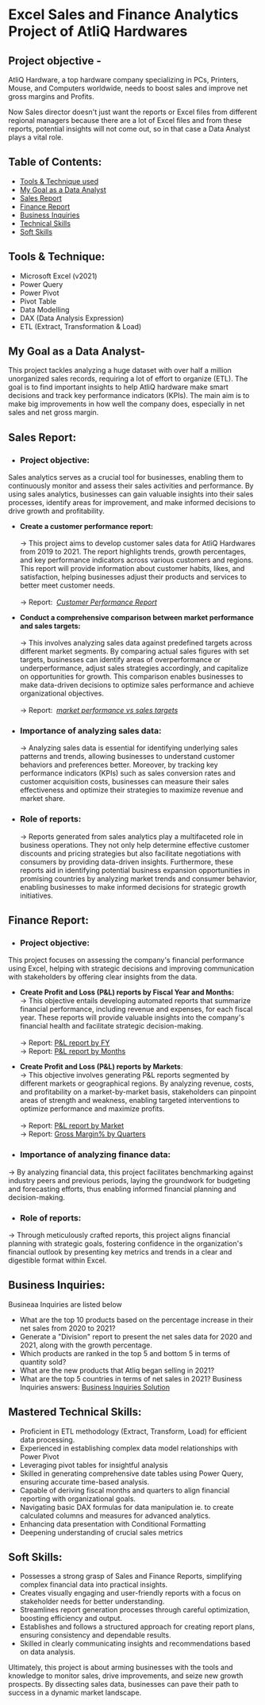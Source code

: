 # Excel Sales and Finance Analytics Project of AtliQ Hardwares 

## Project objective -
AtliQ Hardware, a top hardware company specializing in PCs, Printers, Mouse, and Computers worldwide, needs to boost sales and improve net gross margins and Profits. 

Now Sales director doesn't just want the reports or Excel files from different regional managers because there are a lot of Excel files and from these reports, potential insights will not come out, so in that case a Data Analyst plays a vital role. 

## Table of Contents:
- [Tools & Technique used](#tools--technique)
- [My Goal as a Data Analyst](#my-goal-as-a-data-analyst)
- [Sales Report](#sales-report)
- [Finance Report](#finance-report)
- [Business Inquiries](#Business-Inquiries)
- [Technical Skills](#mastered-technical-skills)
- [Soft Skills](#soft-skills)

## Tools & Technique:
- Microsoft Excel (v2021)
- Power Query
- Power Pivot
- Pivot Table
- Data Modelling
- DAX (Data Analysis Expression)
- ETL (Extract, Transformation & Load)

## My Goal as a Data Analyst-
This project tackles analyzing a huge dataset with over half a million unorganized sales records, requiring a lot of effort to organize (ETL). The goal is to find important insights to help AtliQ hardware make smart decisions and track key performance indicators (KPIs). The main aim is to make big improvements in how well the company does, especially in net sales and net gross margin.

## Sales Report:

- ### Project objective:
Sales analytics serves as a crucial tool for businesses, enabling them to continuously monitor and assess their sales activities and performance. By using sales analytics, businesses can gain valuable insights into their sales processes, identify areas for improvement, and make informed decisions to drive growth and profitability.

  + **Create a customer performance report:**<br><br> &rarr; This project aims to develop customer sales data for AtliQ Hardwares from 2019 to 2021. The report highlights trends, growth percentages, and key performance indicators across various customers and regions. This report will provide information about customer habits, likes, and satisfaction, helping businesses adjust their products and services to better meet customer needs.<br><br>
  &rarr; Report:&nbsp; _[Customer Performance Report](https://github.com/mehvishshaikh2509/Excel-Sales-and-Finance-Analytics-Project-of-AtliQ-Hardwares/blob/main/Customer_sales_report.pdf)_

  + **Conduct a comprehensive comparison between market performance and sales targets:** <br><br>&rarr; This involves analyzing sales data against predefined targets across different market segments. By comparing actual sales figures with set targets, businesses can identify areas of overperformance or underperformance, adjust sales strategies accordingly, and capitalize on opportunities for growth. This comparison enables businesses to make data-driven decisions to optimize sales performance and achieve organizational objectives.<br><br>
  &rarr; Report:&nbsp; _[market performance vs sales targets](https://github.com/mehvishshaikh2509/Excel-Sales-and-Finance-Analytics-Project-of-AtliQ-Hardwares/blob/main/Market_Performance_vs_Target_report.pdf)_

- ### Importance of analyzing sales data:
  &rarr; Analyzing sales data is essential for identifying underlying sales patterns and trends, allowing businesses to understand customer behaviors and preferences better. Moreover, by tracking key performance indicators (KPIs) such as sales conversion rates and customer acquisition costs, businesses can measure their sales effectiveness and optimize their strategies to maximize revenue and market share.

- ### Role of reports:
  &rarr; Reports generated from sales analytics play a multifaceted role in business operations. They not only help determine effective customer discounts and pricing strategies but also facilitate negotiations with consumers by providing data-driven insights. Furthermore, these reports aid in identifying potential business expansion opportunities in promising countries by analyzing market trends and consumer behavior, enabling businesses to make informed decisions for strategic growth initiatives.

## Finance Report:

- ### Project objective:
This project focuses on assessing the company's financial performance using Excel, helping with strategic decisions and improving communication with stakeholders by offering clear insights from the data.

+ **Create Profit and Loss (P&L) reports by Fiscal Year and Months:** <br>
  &rarr; This objective entails developing automated reports that summarize financial performance, including revenue and expenses, for each fiscal year. These reports will provide valuable insights into the company's financial health and facilitate strategic decision-making.<br><br>
  &rarr; Report: [P&L report by FY](https://github.com/mehvishshaikh2509/Excel-Sales-and-Finance-Analytics-Project-of-AtliQ-Hardwares/blob/main/P_and_L_Report_by_FY.pdf)<br>
  &rarr; Report: [P&L report by Months](https://github.com/mehvishshaikh2509/Excel-Sales-and-Finance-Analytics-Project-of-AtliQ-Hardwares/blob/main/P_and_L_Report_By_Months.pdf)

 + **Create Profit and Loss (P&L) reports by Markets**:<br>
  &rarr; This objective involves generating P&L reports segmented by different markets or geographical regions. By analyzing revenue, costs, and profitability on a market-by-market basis, stakeholders can pinpoint areas of strength and weakness, enabling targeted interventions to optimize performance and maximize profits.<br><br>
  &rarr; Report: [P&L report by Market](https://github.com/mehvishshaikh2509/Excel-Sales-and-Finance-Analytics-Project-of-AtliQ-Hardwares/blob/main/P_and_L_Report_by_Market.pdf)<br>
  &rarr; Report: [Gross Margin% by Quarters](https://github.com/mehvishshaikh2509/Excel-Sales-and-Finance-Analytics-Project-of-AtliQ-Hardwares/blob/main/Gross_Margin%25_By_Quarters.pdf)

- ### Importance of analyzing finance data:
&rarr; By analyzing financial data, this project facilitates benchmarking against industry peers and previous periods, laying the groundwork for budgeting and forecasting efforts, thus enabling informed financial planning and decision-making.

- ### Role of reports:
&rarr; Through meticulously crafted reports, this project aligns financial planning with strategic goals, fostering confidence in the organization's financial outlook by presenting key metrics and trends in a clear and digestible format within Excel.

## Business Inquiries:
Busineaa Inquiries are listed below
- What are the top 10 products based on the percentage increase in their net sales from 2020 to 2021?
- Generate a "Division" report to present the net sales data for 2020 and 2021, along with the growth percentage.
- Which products are ranked in the top 5 and bottom 5 in terms of quantity sold?
- What are the new products that Atliq began selling in 2021?
- What are the top 5 countries in terms of net sales in 2021?
Business Inquiries answers: [Business Inquiries Solution](https://github.com/mehvishshaikh2509/Excel-Sales-and-Finance-Analytics-Project-of-AtliQ-Hardwares/blob/main/Business_Inquiries.pdf)
## Mastered Technical Skills:

- Proficient in ETL methodology (Extract, Transform, Load) for efficient data processing.
- Experienced in establishing complex data model relationships with Power Pivot
- Leveraging pivot tables for insightful analysis
- Skilled in generating comprehensive date tables using Power Query, ensuring accurate time-based analysis.
- Capable of deriving fiscal months and quarters to align financial reporting with organizational goals.
- Navigating basic DAX formulas for data manipulation ie. to create calculated columns and measures for advanced analytics.
- Enhancing data presentation with Conditional Formatting
- Deepening understanding of crucial sales metrics

## Soft Skills:  
- Possesses a strong grasp of Sales and Finance Reports, simplifying complex financial data into practical insights.  
- Creates visually engaging and user-friendly reports with a focus on stakeholder needs for better understanding.  
- Streamlines report generation processes through careful optimization, boosting efficiency and output.  
- Establishes and follows a structured approach for creating report plans, ensuring consistency and dependable results.  
- Skilled in clearly communicating insights and recommendations based on data analysis.
      
Ultimately, this project is about arming businesses with the tools and knowledge to monitor sales, drive improvements, and seize new growth prospects. By dissecting sales data, businesses can pave their path to success in a dynamic market landscape.
